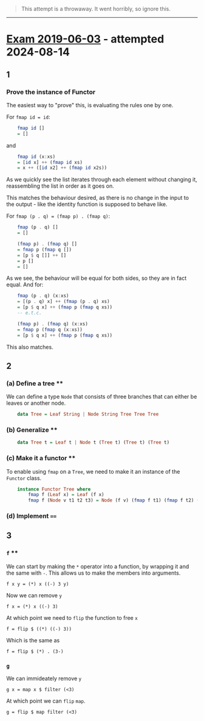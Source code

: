 > This attempt is a throwaway. It went horribly, so ignore this. 
---
# [Exam 2019-06-03](https://fileadmin.cs.lth.se/cs/Education/EDAN40/exams/edan40_190603.pdf) - attempted 2024-08-14
## 1
### Prove the instance of Functor
The easiest way to "prove" this, is evaluating the rules one by one.

For ``fmap id = id``:
```haskell
    fmap id []
    = []
```
and
```haskell
    fmap id (x:xs)
    = [id x] ++ (fmap id xs)
    = x ++ ([id x2] ++ (fmap id x2s))
```
As we quickly see the list iterates through each element without changing it, reassembling the list in order as it goes on.

This matches the behaviour desired, as there is no change in the input to the output - like the identity function is supposed to behave like.

For ``fmap (p . q) = (fmap p) . (fmap q)``:
```haskell
    fmap (p . q) []
    = []

    (fmap p) . (fmap q) []
    = fmap p (fmap q [])
    = [p $ q []] ++ []
    = p []
    = []
```
As we see, the behaviour will be equal for both sides, so they are in fact equal.
And for:
```haskell
    fmap (p . q) (x:xs) 
    = [(p . q) x] ++ (fmap (p . q) xs)
    = [p $ q x] ++ (fmap p (fmap q xs))
    -- e.t.c.

    (fmap p) . (fmap q) (x:xs)
    = fmap p (fmap q (x:xs))
    = [p $ q x] ++ (fmap p (fmap q xs))
```
This also matches.

## 2
### (a) Define a tree **
We can define a type ``Node`` that consists of three branches that can either be leaves or another node. 

```haskell
    data Tree = Leaf String | Node String Tree Tree Tree
```

### (b) Generalize **
```haskell
    data Tree t = Leaf t | Node t (Tree t) (Tree t) (Tree t)
```

### (c) Make it a functor **
To enable using ``fmap`` on a ``Tree``, we need to make it an instance of the ``Functor`` class.
```haskell
    instance Functor Tree where
        fmap f (Leaf x) = Leaf (f x)
        fmap f (Node v t1 t2 t3) = Node (f v) (fmap f t1) (fmap f t2) (fmap f t3)
```

### (d) Implement ``==``

## 3
### ``f`` **
We can start by making the ``*`` operator into a function, by wrapping it and the same with ``-``. This allows us to make the members into arguments.

``f x y = (*) x ((-) 3 y)``

Now we can remove ``y``

``f x = (*) x ((-) 3)``

At which point we need to ``flip`` the function to free ``x``

``f = flip $ ((*) ((-) 3))``

Which is the same as

``f = flip $ (*) . (3-)``

### ``g``
We can immideately remove ``y``

``g x = map x $ filter (<3)``

At which point we can ``flip`` ``map``.

``g = flip $ map filter (<3)``
